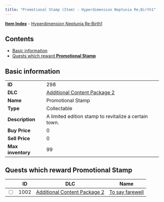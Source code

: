 ```yaml
---
title: "Promotional Stamp (Item) - Hyperdimension Neptunia Re;Birth1"
---
```


[**Item Index**](/neptunia/rb1/item/index.html) - [Hyperdimension Neptunia Re;Birth1](/neptunia/rb1)

## Contents

- [Basic information](#basic-information)
- [Quests which reward **Promotional Stamp**](#quests-which-reward-promotional-stamp)

## Basic information

|   |   |
| -- | -- |
| **ID** | 298 |
| **DLC** | [Additional Content Package 2](/neptunia/rb1/dlc/11-pack2.html) |
| **Name** | Promotional Stamp |
| **Type** | Collectable |
| **Description** | A limited edition stamp to revitalize a certain town. |
| **Buy Price** | 0 |
| **Sell Price** | 0 |
| **Max inventory** | 99 |

## Quests which reward **Promotional Stamp**

|    | ID | DLC | Name |
| -- | -- | --- | ---- |
| <input type="checkbox" id="rb1-quest-11-1002" class="trackbox" /> | 1002 | [Additional Content Package 2](/neptunia/rb1/dlc/11-pack2.html) | [To say farewell](/neptunia/rb1/quest/11-1002-to-say-farewell.html) |